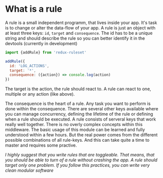 # What is a rule

A rule is a small independent programm, that lives inside your app. It's task is to change or alter the data-flow of your app. A rule is just an object with at least three keys: `id`, `target` and `consequence`. The id has to be a unique string and should describe the rule so you can better identify it in the devtools (currently in development)

```javascript
import {addRule} from 'redux-ruleset'

addRule({
  id: 'LOG_ACTIONS',
  target: '*',
  consequence: ({action}) => console.log(action)
})
```

The target is the action, the rule should react to. A rule can react to one, multiple or any action (like above).

The consequence is the heart of a rule. Any task you want to perform is done within the consequence. There are several other keys available where you can manage concurrency, defining the lifetime of the rule or defining when a rule should be executed. A rule consists of serveral keys that work really well together. There is no overly complex concepts within this middleware. The basic usage of this module can be learned and fully understood within a few hours. But the real power comes from the different possible combinations of all rule-keys. And this can take quite a time to master and requires some practive.

<!-- ## Philosophy -->

*I highly suggest that you write rules that are toggleable. That means, that you should be able to turn of a rule without crashing the app. A rule should target only one problem. If you follow this practices, you can write very clean modular software*

<!-- Imagine the following scenario: You have a blog that allows users to add comments when they are logged in. When they click on the send button a action `CREATE_COMMENT` gets dispatched. When the user is not logged in  an action `SHOW_LOGIN_MODAL` gets dispatched. How can you archive this?

Normally you have a click-listener that checks if the user is logged in and dispatches one of these actions. The problem with this approach is, that you will have business logic in your callback and your listener has to know about your login-state.

Redux-ruleset thinks differently about this problem. You don't have to thing of all the variations of a interaction. Don't bother if the user is logged in or not. Just dispatch the `CREATE_COMMENT` action because that is, what your button should do. To handle the variation when the user is not logged in, you should create a rule that listens to the `CREATE_COMMENT` action and checks if the user is logged in when this action gets dispatched. If not, it will cancel the original action and dispatch `SHOW_LOGIN_MODAL` instead:
`

```javascript
import {addRule} from 'redux-ruleset'
import {isLoggedIn} from 'modules/user/selectors'

addRule({
  id: 'comments/CHECK_AUTH',
  target: 'CREATE_COMMENT',
  position: 'INSTEAD',
  condition: (_, getState) => !isLoggedIn(getState().user),
  consequence: () => ({ type: 'SHOW_LOGIN_MODAL' })
})
```

That way you you can totally encapsulate this variation. That way yu can build very clean data-flows. Your data-flow won't look like a tree any longer but more like a line. Whenever you detect a posssible variation you simply define a rule that encapsulates this problem -->
